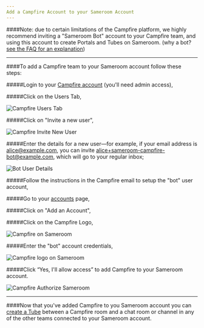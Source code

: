 ```yaml
---
Add a Campfire Account to your Sameroom Account
---
```


####Note: due to certain limitations of the Campfire platform, we highly recommend inviting a "Sameroom Bot" account to your Campfire team, and using this account to create Portals and Tubes on Sameroom. (why a bot? <a href="https://sameroom.io/faq#campfire" target="_blank">see the FAQ for an explanation</a>)

---

####To add a Campfire team to your Sameroom account follow these steps:

#####Login to your <a href="https://launchpad.37signals.com/campfire/signin" target="_blank">Campfire account</a> (you'll need admin access),

#####Click on the Users Tab,

![Campfire Users Tab](https://in.kato.im/3d498a8671674ed2f51ec246a6163b2ca4e372a3193bd63c26b7df46b3936c8f/Campfire_User_Tab%20copy.png)

#####Click on "Invite a new user",

![Campfire Invite New User](https://in.kato.im/adfcd5c5becfa666c6cf186c3b70222a60d2b10116963caed317273741827ca/Campfire_Invite_New_User%20copy.png)


#####Enter the details for a new user—for example, if your email address is alice@example.com, you can invite alice+sameroom-campfire-bot@example.com, which will go to your regular inbox;

![Bot User Details](https://in.kato.im/78e222340221c30dcb0a2f2544052817eff953a425f5f3ac7b1d4fec020025/Campfire%20Invite%20New%20User%202%20copy.png)


#####Follow the instructions in the Campfire email to setup the "bot" user account,

#####Go to your <a href="https://sameroom.io/accounts/" target="_blank">accounts</a> page,

#####Click on "Add an Account",

#####Click on the Campfire Logo,

![Campfire on Sameroom](https://in.kato.im/f3c020d24f45a3b830b5b8fb81956b4d796cbaeed80ec825cb6b509fe56af21e/Sameroom%20Add%20Campfire%20Account%20copy.png)

#####Enter the "bot" account credentials,

![Campfire logo on Sameroom](https://in.kato.im/ea3ee090c3ecaad0f7d98dfdb24ed20e5a89238a140febb8aefd2e7b21478f/Sameroom%20Login%20to%20Campfire.png)

#####Click “Yes, I'll allow access” to add Campfire to your Sameroom account.

![Campfire Authorize Sameroom](https://in.kato.im/c2a45e48a70f8dd417fea123f11a175cbbc5afa2cefa369f7f143a4a4b89a72a/Sameroom%20Authorize%20Campfire.png)

---

####Now that you've added Campfire to you Sameroom account you can [create a Tube](/getting-started/en/tubes-portals/tubes) between a Campfire room and a chat room or channel in any of the other teams connected to your Sameroom account.
